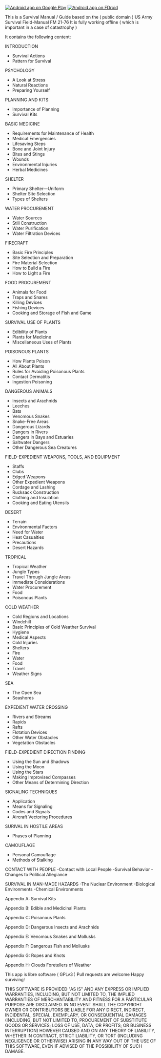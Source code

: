[![Android app on Google Play](http://ligi.de/img/play_badge.png)](https://play.google.com/store/apps/details?id=org.ligi.survivalmanual)
[![Android app on FDroid](http://ligi.de/img/fdroid_badge.png)](https://f-droid.org/repository/browse/?fdid=org.ligi.survivalmanual)

This is a Survival Manual / Guide based on the ( public domain )  US Army Survival Field-Manual FM 21-76
It is fully working offline ( which is important in a case of catastrophy )

It contains the following content:

INTRODUCTION
- Survival Actions
- Pattern for Survival

PSYCHOLOGY
- A Look at Stress
- Natural Reactions
- Preparing Yourself

PLANNING AND KITS
- Importance of Planning
- Survival Kits

BASIC MEDICINE
- Requirements for Maintenance of Health
- Medical Emergencies
- Lifesaving Steps
- Bone and Joint Injury
- Bites and Stings
- Wounds
- Environmental Injuries
- Herbal Medicines

SHELTER
- Primary Shelter—Uniform
- Shelter Site Selection
- Types of Shelters

WATER PROCUREMENT
- Water Sources
- Still Construction
- Water Purification
- Water Filtration Devices

FIRECRAFT
- Basic Fire Principles
- Site Selection and Preparation
- Fire Material Selection
- How to Build a Fire
- How to Light a Fire

FOOD PROCUREMENT
- Animals for Food
- Traps and Snares
- Killing Devices
- Fishing Devices
- Cooking and Storage of Fish and Game

SURVIVAL USE OF PLANTS
- Edibility of Plants
- Plants for Medicine
- Miscellaneous Uses of Plants

POISONOUS PLANTS
- How Plants Poison
- All About Plants
- Rules for Avoiding Poisonous Plants
- Contact Dermatitis
- Ingestion Poisoning

DANGEROUS ANIMALS
- Insects and Arachnids
- Leeches
- Bats
- Venomous Snakes
- Snake-Free Areas
- Dangerous Lizards
- Dangers in Rivers
- Dangers in Bays and Estuaries
- Saltwater Dangers
- Other Dangerous Sea Creatures

FIELD-EXPEDIENT WEAPONS, TOOLS, AND EQUIPMENT
- Staffs
- Clubs
- Edged Weapons
- Other Expedient Weapons
- Cordage and Lashing
- Rucksack Construction
- Clothing and Insulation
- Cooking and Eating Utensils

DESERT
- Terrain
- Environmental Factors
- Need for Water
- Heat Casualties
- Precautions
- Desert Hazards

TROPICAL
- Tropical Weather
- Jungle Types
- Travel Through Jungle Areas
- Immediate Considerations
- Water Procurement
- Food
- Poisonous Plants

COLD WEATHER
- Cold Regions and Locations
- Windchill
- Basic Principles of Cold Weather Survival
- Hygiene
- Medical Aspects
- Cold Injuries
- Shelters
- Fire
- Water
- Food
- Travel
- Weather Signs

SEA
- The Open Sea
- Seashores

EXPEDIENT WATER CROSSING
- Rivers and Streams
- Rapids
- Rafts
- Flotation Devices
- Other Water Obstacles
- Vegetation Obstacles

FIELD-EXPEDIENT DIRECTION FINDING
- Using the Sun and Shadows
- Using the Moon
- Using the Stars
- Making Improvised Compasses
- Other Means of Determining Direction

SIGNALING TECHNIQUES
- Application
- Means for Signaling
- Codes and Signals
- Aircraft Vectoring Procedures

SURIVAL IN HOSTILE AREAS
- Phases of Planning

CAMOUFLAGE
- Personal Camouflage
- Methods of Stalking

CONTACT WITH PEOPLE
-Contact with Local People
-Survival Behavior
-Changes to Political Allegiance

SURVIVAL IN MAN-MADE HAZARDS
-The Nuclear Environment
-Biological Environments
-Chemical Environments

Appendix A: Survival Kits

Appendix B: Edible and Medicinal Plants

Appendix C: Poisonous Plants

Appendix D: Dangerous Insects and Arachnids

Appendix E: Venomous Snakes and Mollusks

Appendix F: Dangerous Fish and Mollusks

Appendix G: Ropes and Knots

Appendix H: Clouds Foretellers of Weather

This app is libre software ( GPLv3 )
Pull requests are welcome
Happy surviving!

THIS SOFTWARE IS PROVIDED "AS IS" AND ANY EXPRESS OR IMPLIED WARRANTIES, INCLUDING, BUT NOT LIMITED TO, THE IMPLIED WARRANTIES OF MERCHANTABILITY AND FITNESS FOR A PARTICULAR PURPOSE ARE DISCLAIMED. IN NO EVENT SHALL THE COPYRIGHT OWNER OR CONTRIBUTORS BE LIABLE FOR ANY DIRECT, INDIRECT, INCIDENTAL, SPECIAL, EXEMPLARY, OR CONSEQUENTIAL DAMAGES (INCLUDING, BUT NOT LIMITED TO, PROCUREMENT OF SUBSTITUTE GOODS OR SERVICES; LOSS OF USE, DATA, OR PROFITS; OR BUSINESS INTERRUPTION) HOWEVER CAUSED AND ON ANY THEORY OF LIABILITY, WHETHER IN CONTRACT, STRICT LIABILITY, OR TORT (INCLUDING NEGLIGENCE OR OTHERWISE) ARISING IN ANY WAY OUT OF THE USE OF THIS SOFTWARE, EVEN IF ADVISED OF THE POSSIBILITY OF SUCH DAMAGE.
